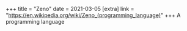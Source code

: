 +++
title = "Zeno"
date = 2021-03-05
[extra]
link = "https://en.wikipedia.org/wiki/Zeno_(programming_language)"
+++
A programming language

